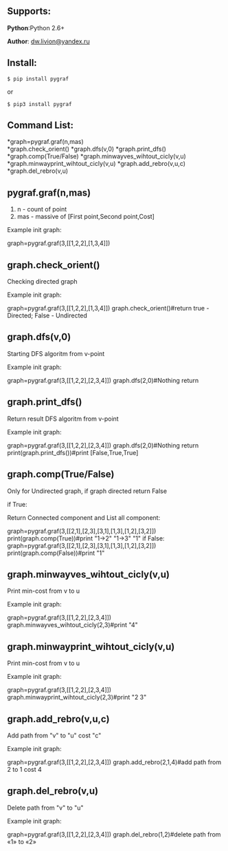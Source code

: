 <h2> Supports: </h2>

**Python**:Python 2.6+

**Author**: dw.livion@yandex.ru


<h2>  Install: </h2> 


<syntaxhighlight lang=bash>

    $ pip install pygraf
</syntaxhighlight>
or

<syntaxhighlight lang=bash>

    $ pip3 install pygraf
</syntaxhighlight>

<h2>  Command List: </h2> 

*graph=pygraf.graf(n,mas)     
*graph.check_orient()
*graph.dfs(v,0)
*graph.print_dfs()
*graph.comp(True/False)
*graph.minwayves_wihtout_cicly(v,u)
*graph.minwayprint_wihtout_cicly(v,u)
*graph.add_rebro(v,u,c)
*graph.del_rebro(v,u)


<h2>  pygraf.graf(n,mas) </h2> 

1. n - count of point
2. mas - massive of [First point,Second point,Cost]

Example init graph:

<syntaxhighlight lang=c>

   graph=pygraf.graf(3,[[1,2,2],[1,3,4]])

</syntaxhighlight>

<h2>  graph.check_orient() </h2> 

Checking directed graph

Example init graph:

<syntaxhighlight lang=c>
   graph=pygraf.graf(3,[[1,2,2],[1,3,4]])
   graph.check_orient()#return true - Directed; False - Undirected
</syntaxhighlight>

<h2>  graph.dfs(v,0) </h2> 

Starting DFS algoritm from v-point

Example init graph:

<syntaxhighlight lang=c>
   graph=pygraf.graf(3,[[1,2,2],[2,3,4]])
   graph.dfs(2,0)#Nothing return
</syntaxhighlight>

<h2>  graph.print_dfs() </h2> 

Return result DFS algoritm from v-point

Example init graph:

<syntaxhighlight lang=c>
   graph=pygraf.graf(3,[[1,2,2],[2,3,4]])
   graph.dfs(2,0)#Nothing return
   print(graph.print_dfs())#print [False,True,True]
</syntaxhighlight>

<h2>  graph.comp(True/False) </h2>

Only for Undirected graph, if graph directed return False

if True:

Return Connected component and List all component:

<syntaxhighlight lang=c>
   graph=pygraf.graf(3,[[2,1],[2,3],[3,1],[1,3],[1,2],[3,2]])
   print(graph.comp(True))#print "1->2" "1->3" "1"
</syntaxhighlight>
if False:

<syntaxhighlight lang=c>
   graph=pygraf.graf(3,[[2,1],[2,3],[3,1],[1,3],[1,2],[3,2]])
   print(graph.comp(False))#print "1"
</syntaxhighlight>

<h2>  graph.minwayves_wihtout_cicly(v,u) </h2> 

Print min-cost from v to u

Example init graph:

<syntaxhighlight lang=c>
   graph=pygraf.graf(3,[[1,2,2],[2,3,4]])
   graph.minwayves_wihtout_cicly(2,3)#print "4"
</syntaxhighlight>

<h2>  graph.minwayprint_wihtout_cicly(v,u) </h2> 

Print min-cost from v to u

Example init graph:

<syntaxhighlight lang=c>
   graph=pygraf.graf(3,[[1,2,2],[2,3,4]])
   graph.minwayprint_wihtout_cicly(2,3)#print "2 3"
</syntaxhighlight>

<h2>  graph.add_rebro(v,u,c) </h2> 

Add path from "v" to "u" cost "c"

Example init graph:

<syntaxhighlight lang=c>
   graph=pygraf.graf(3,[[1,2,2],[2,3,4]])
   graph.add_rebro(2,1,4)#add path from 2 to 1 cost 4
</syntaxhighlight>

<h2>  graph.del_rebro(v,u) </h2> 

Delete path from "v" to "u"

Example init graph:

<syntaxhighlight lang=c>
   graph=pygraf.graf(3,[[1,2,2],[2,3,4]])
   graph.del_rebro(1,2)#delete path from «1» to «2»
</syntaxhighlight>
